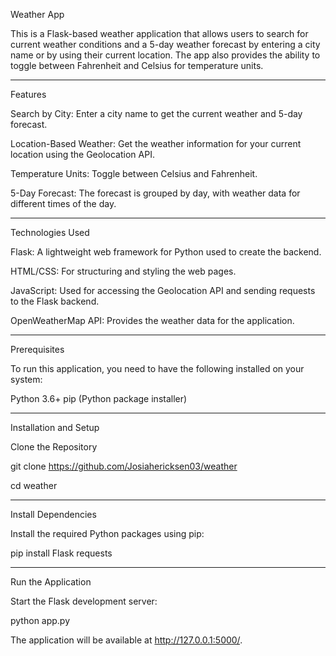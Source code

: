 Weather App

This is a Flask-based weather application that allows users to search for current weather conditions and a 5-day weather forecast by entering a city name or by using their current location. The app also provides the ability to toggle between Fahrenheit and Celsius for temperature units.
_____________________
Features

Search by City: Enter a city name to get the current weather and 5-day forecast.

Location-Based Weather: Get the weather information for your current location using the Geolocation API.

Temperature Units: Toggle between Celsius and Fahrenheit.

5-Day Forecast: The forecast is grouped by day, with weather data for different times of the day.
_____________________
Technologies Used

Flask: A lightweight web framework for Python used to create the backend.

HTML/CSS: For structuring and styling the web pages.

JavaScript: Used for accessing the Geolocation API and sending requests to the Flask backend.

OpenWeatherMap API: Provides the weather data for the application.
_____________________
Prerequisites

To run this application, you need to have the following installed on your system:

Python 3.6+
pip (Python package installer)
_____________________
Installation and Setup

Clone the Repository

git clone https://github.com/Josiahericksen03/weather

cd weather
_____________________

Install Dependencies

Install the required Python packages using pip:

pip install Flask requests
_____________________
Run the Application

Start the Flask development server:

python app.py

The application will be available at http://127.0.0.1:5000/.
